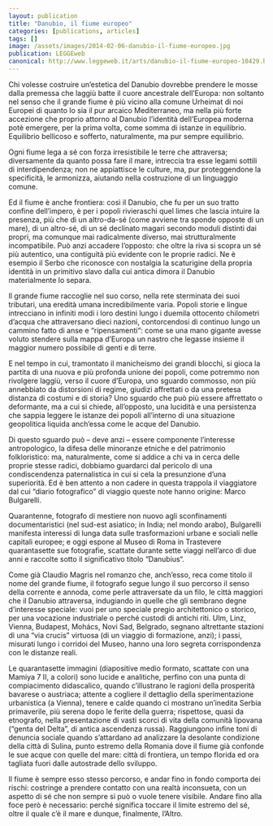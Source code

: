 ```yaml
---
layout: publication
title: "Danubio, il fiume europeo"
categories: [publications, articles]
tags: []
image: /assets/images/2014-02-06-danubio-il-fiume-europeo.jpg
publication: LEGGEweb
canonical: http://www.leggeweb.it/arts/danubio-il-fiume-europeo-10429.html
---
```


Chi volesse costruire un’estetica del Danubio dovrebbe prendere le mosse dalla premessa che laggiù batte il cuore ancestrale dell’Europa: non soltanto nel senso che il grande fiume è più vicino alla comune Urheimat di noi Europei di quanto lo sia il pur arcaico Mediterraneo, ma nella più forte accezione che proprio attorno al Danubio l’identità dell’Europea moderna potè emergere, per la prima volta, come somma di istanze in equilibrio. Equilibrio bellicoso e sofferto, naturalmente, ma pur sempre equilibrio.

Ogni fiume lega a sé con forza irresistibile le terre che attraversa; diversamente da quanto possa fare il mare, intreccia tra esse legami sottili di interdipendenza; non ne appiattisce le culture, ma, pur proteggendone la specificità, le armonizza, aiutando nella costruzione di un linguaggio comune.

Ed il fiume è anche frontiera: così il Danubio, che fu per un suo tratto confine dell’impero, è per i popoli rivieraschi quel limes che lascia intuire la presenza, più che di un altro-da-sé (come avviene tra sponde opposte di un mare), di un altro-sé, di un sé declinato magari secondo moduli distinti dai propri, ma comunque mai radicalmente diverso, mai strutturalmente incompatibile. Può anzi accadere l’opposto: che oltre la riva si scopra un sé più autentico, una contiguità più evidente con le proprie radici. Ne è esempio il Serbo che riconosce con nostalgia la scaturigine della propria identità in un primitivo slavo dalla cui antica dimora il Danubio materialmente lo separa.

Il grande fiume raccoglie nel suo corso, nella rete sterminata dei suoi tributari, una eredità umana incredibilmente varia. Popoli storie e lingue intrecciano in infiniti modi i loro destini lungo i duemila ottocento chilometri d’acqua che attraversano dieci nazioni, contorcendosi di continuo lungo un cammino fatto di anse e “ripensamenti“: come se una mano gigante avesse voluto stendere sulla mappa d’Europa un nastro che legasse insieme il maggior numero possibile di genti e di terre.

E nel tempo in cui, tramontato il manicheismo dei grandi blocchi, si gioca la partita di una nuova e più profonda unione dei popoli, come potremmo non rivolgere laggiù, verso il cuore d’Europa, uno sguardo commosso, non più annebbiato da distorsioni di regime, giudizi affrettati o da una pretesa distanza di costumi e di storia? Uno sguardo che può più essere affrettato o deformante, ma a cui si chiede, all’opposto, una lucidità e una persistenza che sappia leggere le istanze dei popoli all’interno di una situazione geopolitica liquida anch’essa come le acque del Danubio.

Di questo sguardo può – deve anzi – essere componente l’interesse antropologico, la difesa delle minoranze etniche e del patrimonio folkloristico: ma, naturalmente, come si addice a chi va in cerca delle proprie stesse radici, dobbiamo guardarci dal pericolo di una condiscendenza paternalistica in cui si cela la presunzione d’una superiorità. Ed è ben attento a non cadere in questa trappola il viaggiatore dal cui “diario fotografico” di viaggio queste note hanno origine: Marco Bulgarelli.

Quarantenne, fotografo di mestiere non nuovo agli sconfinamenti documentaristici (nel sud-est asiatico; in India; nel mondo arabo), Bulgarelli manifesta interessi di lunga data sulle trasformazioni urbane e sociali nelle capitali europee; e oggi espone al Museo di Roma in Trastevere quarantasette sue fotografie, scattate durante sette viaggi nell’arco di due anni e raccolte sotto il significativo titolo “Danubius“.

Come già Claudio Magris nel romanzo che, anch’esso, reca come titolo il nome del grande fiume, il fotografo segue lungo il suo percorso il senso della corrente e annoda, come perle attraversate da un filo, le città maggiori che il Danubio attraversa, indugiando in quelle che gli sembrano degne d’interesse speciale: vuoi per uno speciale pregio architettonico o storico, per una vocazione industriale o perché custodi di antichi riti. Ulm, Linz, Vienna, Budapest, Mohács, Novi Sad, Belgrado, segnano altrettante stazioni di una “via crucis” virtuosa (di un viaggio di formazione, anzi); i passi, misurati lungo i corridoi del Museo, hanno una loro segreta corrispondenza con le distanze reali.

Le quarantasette immagini (diapositive medio formato, scattate con una Mamiya 7 II, a colori) sono lucide e analitiche, perfino con una punta di compiacimento didascalico, quando c’illustrano le ragioni della prosperità bavarese o austriaca; attente a cogliere il dettaglio della sperimentazione urbanistica (a Vienna), tenere e calde quando ci mostrano un’inedita Serbia primaverile, più serena dopo le ferite della guerra; rispettose, quasi da etnografo, nella presentazione di vasti scorci di vita della comunità lipovana (“genta del Delta”, di antica ascendenza russa). Raggiungono infine toni di denuncia sociale quando s’attardano ad analizzare la desolante condizione della città di Sulina, punto estremo della Romania dove il fiume già confonde le sue acque con quelle del mare: città di frontiera, un tempo florida ed ora tagliata fuori dalle autostrade dello sviluppo.

Il fiume è sempre esso stesso percorso, e andar fino in fondo comporta dei rischi: costringe a prendere contatto con una realtà inconsueta, con un aspetto di sé che non sempre si può o vuole tenere visibile. Andare fino alla foce però è necessario: perché significa toccare il limite estremo del sé, oltre il quale c’è il mare e dunque, finalmente, l’Altro.
